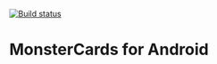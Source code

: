 [![Build status](https://build.appcenter.ms/v0.1/apps/44e4ee45-fe39-4d2d-950f-943e9948ca35/branches/master/badge)](https://appcenter.ms)

# MonsterCards for Android

